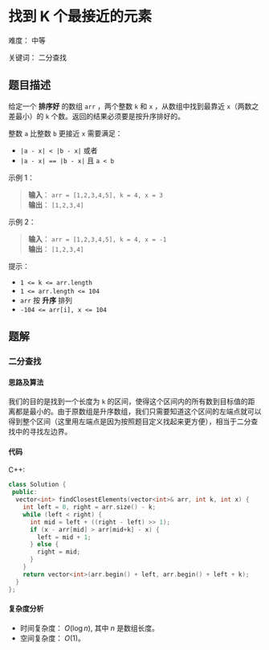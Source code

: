 # 找到 K 个最接近的元素

难度： 中等

关键词： 二分查找

## 题目描述

给定一个 **排序好** 的数组 `arr` ，两个整数 `k` 和 `x` ，从数组中找到最靠近 `x`（两数之差最小）的 `k` 个数。返回的结果必须要是按升序排好的。

整数 `a` 比整数 `b` 更接近 `x` 需要满足：

* `|a - x| < |b - x|` 或者
* `|a - x| == |b - x|` 且 `a < b`

示例 1：

>**输入**： `arr = [1,2,3,4,5], k = 4, x = 3` <br>
**输出**： `[1,2,3,4]`

示例 2：

>**输入**： `arr = [1,2,3,4,5], k = 4, x = -1` <br>
**输出**： `[1,2,3,4]`

提示：

* `1 <= k <= arr.length`
* `1 <= arr.length <= 104`
* `arr` 按 **升序** 排列
* `-104 <= arr[i], x <= 104`

## 题解

### 二分查找

#### 思路及算法

我们的目的是找到一个长度为 `k` 的区间，使得这个区间内的所有数到目标值的距离都是最小的。由于原数组是升序数组，我们只需要知道这个区间的左端点就可以得到整个区间（这里用左端点是因为按照题目定义找起来更方便），相当于二分查找中的寻找左边界。

#### 代码

C++:
```cpp
class Solution {
 public:
  vector<int> findClosestElements(vector<int>& arr, int k, int x) {
    int left = 0, right = arr.size() - k;
    while (left < right) {
      int mid = left + ((right - left) >> 1);
      if (x - arr[mid] > arr[mid+k] - x) {
        left = mid + 1;
      } else {
        right = mid;
      }
    }
    return vector<int>(arr.begin() + left, arr.begin() + left + k);
  }
};
```

#### 复杂度分析

* 时间复杂度： $O(\log n)$, 其中 $n$ 是数组长度。
* 空间复杂度： $O(1)$。